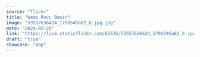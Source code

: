 ```yaml
---
source: "flickr"
title: "Wami Ruvu Basin"
image: "53557636424_179d545a82_b.jpg.jpg"
date: "2024-02-28"
link: "https://live.staticflickr.com/65535/53557636424_179d545a82_b.jpg"
draft: "true"
showcase: "map"
---
```

